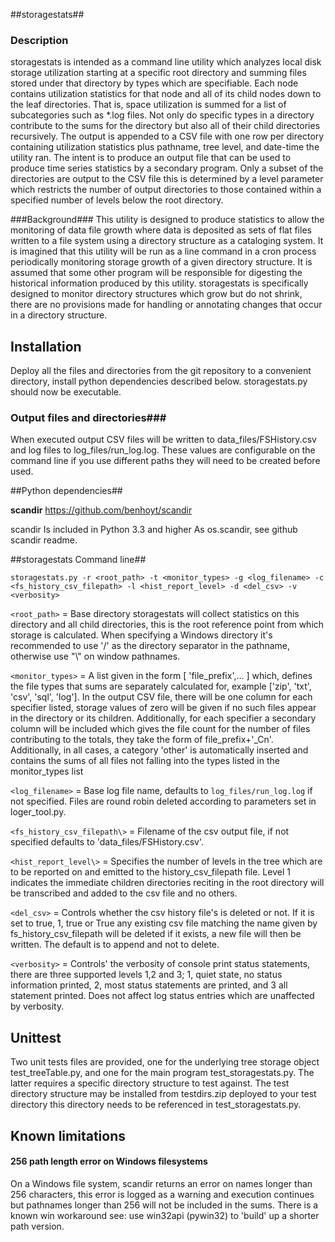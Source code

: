 ##storagestats##

### Description ###
storagestats is intended as a command line utility which analyzes local disk storage utilization starting at a specific root directory and summing files stored under that directory by types which are specifiable. Each node contains utilization statistics for that node and all of its child nodes down to the leaf directories. That is, space utilization is summed for a list of subcategories such as *.log files. Not only do specific types in a directory contribute to the sums for the directory but also all of their child directories recursively. The output is appended to a CSV file with one row per directory containing utilization statistics plus pathname, tree level, and date-time the utility ran. The intent is to produce an output file that can be used to produce time series statistics by a secondary program. Only a subset of the directories are output to the CSV file this is determined by a level parameter which restricts the number of output directories to those contained within a specified number of levels below the root directory.

###Background###
This utility is designed to produce statistics to allow the monitoring of data file growth where data is deposited as sets of flat files written to a file system using a directory structure as a cataloging system. It is imagined that this utility will be run as a line command in a cron process periodically monitoring storage growth of a given directory structure. It is assumed that some other program will be responsible for digesting the historical information produced by this utility. storagestats is specifically designed to monitor directory structures which grow but do not shrink, there are no provisions made for handling or annotating changes that occur in a directory structure.

## Installation ##
Deploy all the files and directories from the git repository to a convenient directory, install python dependencies described below. storagestats.py should now be executable.

### Output files and directories###
When executed output CSV files will be written to data_files/FSHistory.csv and log files to log_files/run_log.log. These values are configurable on the command line if you use different paths they will need to be created before used.


##Python dependencies##

**scandir**
https://github.com/benhoyt/scandir

scandir Is included in Python 3.3 and higher
As os.scandir, see github scandir readme.


##storagestats Command line##



    storagestats.py -r <root_path> -t <monitor_types> -g <log_filename> -c <fs_history_csv_filepath> -l <hist_report_level> -d <del_csv> -v <verbosity>

 `<root_path>` = Base directory storagestats will collect statistics on this directory and all child directories, this is the root reference point from which storage is calculated. When specifying a Windows directory it's recommended to use  '/' as the directory separator in the pathname, otherwise use "\\" on window pathnames.
 
 `<monitor_types>` = A list given in the form [ 'file_prefix',... ] which, defines the file types that sums are separately calculated for, example ['zip', 'txt', 'csv', 'sql', 'log']. In the output CSV file, there will be one column for each specifier listed, storage values of zero will be given if no such files appear in the directory or its children. Additionally, for each specifier a secondary column will be included which gives the file count for the number of files contributing to the totals, they take the form of file_prefix+'_Cn'. Additionally, in all cases, a category 'other' is automatically inserted and contains the sums of all files not falling into the types listed in the monitor_types list

 `<log_filename>` =  Base log file name, defaults to `log_files/run_log.log` if not specified. Files are round robin deleted according to parameters set in loger_tool.py.

 `<fs_history_csv_filepath\>` = Filename of the csv output file, if not specified defaults to 'data_files/FSHistory.csv'.

 `<hist_report_level\>` = Specifies the number of levels in the tree which are to be reported on and emitted to the history_csv_filepath file. Level 1 indicates the immediate children directories reciting in the root directory will be transcribed and added to the csv file and no others.

 `<del_csv>` = Controls whether the csv history file's is deleted or not. If it is set to true, 1, true or True any existing csv file matching the name given by fs_history_csv_filepath will be deleted if it exists, a new file will then be written. The default is to append and not to delete.

 `<verbosity>` = Controls' the verbosity of console print status statements, there are three supported levels 1,2 and 3;  1, quiet state, no status information printed, 2,  most status statements are printed, and 3  all statement printed.  Does not affect log status entries which are unaffected by verbosity.

## Unittest ##
Two unit tests files are provided, one for the underlying tree storage object test_treeTable.py, and one for the main program test_storagestats.py. The latter requires a specific directory structure to test against. The test directory structure may be installed from testdirs.zip deployed to your test directory this directory needs to be referenced in test_storagestats.py.

## Known limitations ##

#### 256 path length error on Windows filesystems ####
On a Windows file system, scandir returns an error on names longer than 256 characters, this error is logged as a warning and execution continues but pathnames longer than 256 will not be included in the sums. There is a known win workaround see: use win32api (pywin32) to 'build' up a shorter path version.